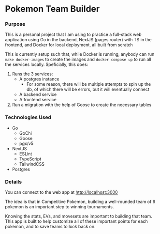 # Pokemon Team Builder

### Purpose

This is a personal project that I am using to practice a full-stack web
application using Go in the backend, NextJS (pages router) with TS in the
frontend, and Docker for local deployment, all built from scratch

This is currently setup such that, while Docker is running, anybody can run
`make docker-images` to create the images and `docker compose up` to run all the
services locally. Speficially, this does:

1. Runs the 3 services:
   - A postgres instance
     - For some reason, there will be multiple attempts to spin up the db, of
       which there will be errors, but it will eventually connect
   - A backend service
   - A frontend service
2. Run a migration with the help of Goose to create the necessary tables

### Technologies Used

- Go
  - GoChi
  - Goose
  - pgx/v5
- NextJS
  - ESLint
  - TypeScript
  - TailwindCSS
- Postgres

### Details

You can connect to the web app at [http://localhost:3000](http://localhost:3000)

The idea is that in Competitive Pokemon, building a well-rounded team of 6
pokemon is an important step to winning tournaments.

Knowing the stats, EVs, and movesets are important to building that team. This
app is built to help customize all of these important points for each pokemon,
and to save teams to look back on.
